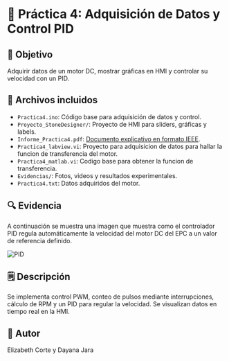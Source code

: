 # 📕 Práctica 4: Adquisición de Datos y Control PID

## 🎯 Objetivo
Adquirir datos de un motor DC, mostrar gráficas en HMI y controlar su velocidad con un PID.

## 📂 Archivos incluidos
- `Practica4.ino`: Código base para adquisición de datos y control.
- `Proyecto_StoneDesigner/`: Proyecto de HMI para sliders, gráficas y labels.
- `Informe_Practica4.pdf`: [Documento explicativo en formato IEEE](/Control_practicas_tablero.pdf).
- `Practica4_labview.vi`: Proyecto para adquisicion de datos para hallar la funcion de transferencia del motor.
- `Practica4_matlab.vi`: Codigo base para obtener la funcion de transferencia.
- `Evidencias/`: Fotos, videos y resultados experimentales.
- `Practica4.txt`: Datos adquiridos del motor.

## 🔍 Evidencia

A continuación se muestra una imagen que muestra como el controlador PID regula automáticamente la velocidad
del motor DC del EPC a un valor de referencia definido.

![PID](Evidencias/leds.png)

## 🗒️ Descripción
Se implementa control PWM, conteo de pulsos mediante interrupciones, cálculo de RPM y un PID para regular la velocidad. Se visualizan datos en tiempo real en la HMI.

## 👤 Autor
Elizabeth Corte y Dayana Jara
